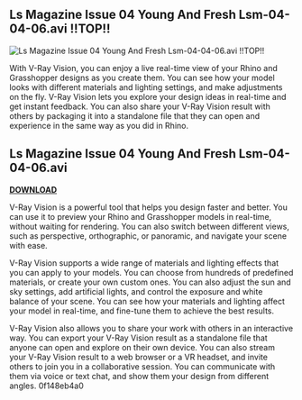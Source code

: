 ## Ls Magazine Issue 04 Young And Fresh Lsm-04-04-06.avi !!TOP!!

 
![Ls Magazine Issue 04 Young And Fresh Lsm-04-04-06.avi !!TOP!!](https://i0.wp.com/kianaverse.com/wp-content/uploads/2020/07/DSC03570.jpg?fit=1200%2C796&ssl=1)

 
With V-Ray Vision, you can enjoy a live real-time view of your Rhino and Grasshopper designs as you create them. You can see how your model looks with different materials and lighting settings, and make adjustments on the fly. V-Ray Vision lets you explore your design ideas in real-time and get instant feedback. You can also share your V-Ray Vision result with others by packaging it into a standalone file that they can open and experience in the same way as you did in Rhino.
 
## Ls Magazine Issue 04 Young And Fresh Lsm-04-04-06.avi


[**DOWNLOAD**](https://conttooperting.blogspot.com/?l=2tKzkc)

  
V-Ray Vision is a powerful tool that helps you design faster and better. You can use it to preview your Rhino and Grasshopper models in real-time, without waiting for rendering. You can also switch between different views, such as perspective, orthographic, or panoramic, and navigate your scene with ease.
  
V-Ray Vision supports a wide range of materials and lighting effects that you can apply to your models. You can choose from hundreds of predefined materials, or create your own custom ones. You can also adjust the sun and sky settings, add artificial lights, and control the exposure and white balance of your scene. You can see how your materials and lighting affect your model in real-time, and fine-tune them to achieve the best results.
  
V-Ray Vision also allows you to share your work with others in an interactive way. You can export your V-Ray Vision result as a standalone file that anyone can open and explore on their own device. You can also stream your V-Ray Vision result to a web browser or a VR headset, and invite others to join you in a collaborative session. You can communicate with them via voice or text chat, and show them your design from different angles.
 0f148eb4a0
